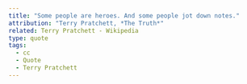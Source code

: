 ```yaml
---
title: "Some people are heroes. And some people jot down notes."
attribution: "Terry Pratchett, *The Truth*"
related: Terry Pratchett - Wikipedia
type: quote
tags:
  - cc
  - Quote
  - Terry Pratchett
---
```

